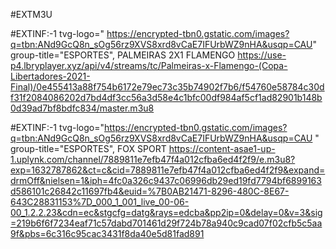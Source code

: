 #EXTM3U

#EXTINF:-1 tvg-logo=" 
https://encrypted-tbn0.gstatic.com/images?q=tbn:ANd9GcQ8n_sOg56rz9XVS8xrd8vCaE7IFUrbWZ9nHA&usqp=CAU" group-title="ESPORTES", PALMEIRAS 2X1 FLAMENGO
https://use-p4.lbryplayer.xyz/api/v4/streams/tc/Palmeiras-x-Flamengo-(Copa-Libertadores-2021-Final)/0e455413a88f754b6172e79ec73c35b74902f7b6/f54760e58784c30df31f2084086202d7bd4df3cc56a3d58e4c1bfc00df984af5cf1ad82901b148b0d39ad7bf8bdfc834/master.m3u8

#EXTINF:-1 tvg-logo="https://encrypted-tbn0.gstatic.com/images?q=tbn:ANd9GcQ8n_sOg56rz9XVS8xrd8vCaE7IFUrbWZ9nHA&usqp=CAU
" group-title="ESPORTES", FOX SPORT
https://content-asae1-up-1.uplynk.com/channel/7889811e7efb47f4a012cfba6ed4f2f9/e.m3u8?exp=1632787862&ct=c&cid=7889811e7efb47f4a012cfba6ed4f2f9&expand=drmOff&nielsen=1&iph=4fc0a326c9437c06996db29ed19fd7794bf6899163d586101c26842c11697fb4&euid=%7B0AB21471-8296-480C-8E67-643C28831153%7D_000_1_001_live_00-06-00_1.2.2.23&cdn=ec&stgcfg=datg&rays=edcba&pp2ip=0&delay=0&v=3&sig=219b6f6f7234eaf71c57dabd701461d29f724b78a940c9cad07f02cfb5c5aa9f&pbs=6c316c95cac3431f8da40e5d81fad891

